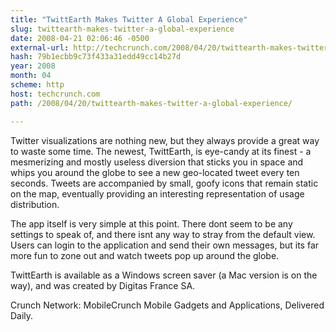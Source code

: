 ```yaml
---
title: "TwittEarth Makes Twitter A Global Experience"
slug: twittearth-makes-twitter-a-global-experience
date: 2008-04-21 02:06:46 -0500
external-url: http://techcrunch.com/2008/04/20/twittearth-makes-twitter-a-global-experience/
hash: 79b1ecbb9c73f433a31edd49cc14b27d
year: 2008
month: 04
scheme: http
host: techcrunch.com
path: /2008/04/20/twittearth-makes-twitter-a-global-experience/

---
```


Twitter visualizations are nothing new, but they always provide a great way to waste some time.  The newest, TwittEarth, is eye-candy at its finest - a mesmerizing and mostly useless diversion that sticks you in space and whips you around the globe to see a new geo-located tweet every ten seconds.  Tweets are accompanied by small, goofy icons that remain static on the map, eventually providing an interesting representation of usage distribution. 

The app itself is very simple at this point.  There dont seem to be any settings to speak of, and there isnt any way to stray from the default view. Users can login to the application and send their own messages, but its far more fun to zone out and watch tweets pop up around the globe.  

TwittEarth is available as a Windows screen saver (a Mac version is on the way), and was created by Digitas France SA.



Crunch Network:  MobileCrunch Mobile Gadgets and Applications, Delivered Daily.
